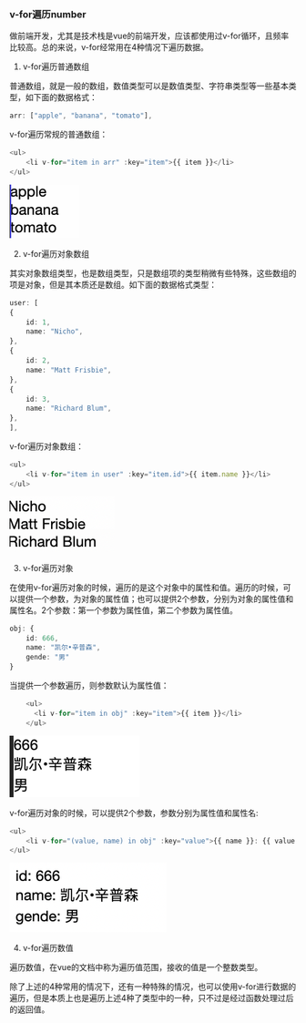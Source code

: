 ### v-for遍历number

做前端开发，尤其是技术栈是vue的前端开发，应该都使用过v-for循环，且频率比较高。总的来说，v-for经常用在4种情况下遍历数据。

1. v-for遍历普通数组

普通数组，就是一般的数组，数值类型可以是数值类型、字符串类型等一些基本类型，如下面的数据格式：

```ts
arr: ["apple", "banana", "tomato"],
```

v-for遍历常规的普通数组：

```ts
<ul>
    <li v-for="item in arr" :key="item">{{ item }}</li>
</ul>
```

![v-for遍历常规数组](./images/i26.png)

2. v-for遍历对象数组

其实对象数组类型，也是数组类型，只是数组项的类型稍微有些特殊，这些数组的项是对象，但是其本质还是数组。如下面的数据格式类型：

```ts
user: [
{
    id: 1,
    name: "Nicho",
},
{
    id: 2,
    name: "Matt Frisbie",
},
{
    id: 3,
    name: "Richard Blum",
},
],
```

v-for遍历对象数组：

```ts
<ul>
    <li v-for="item in user" :key="item.id">{{ item.name }}</li>
</ul>
```

![v-for遍历对象数组](./images/i27.png)

3. v-for遍历对象

在使用v-for遍历对象的时候，遍历的是这个对象中的属性和值。遍历的时候，可以提供一个参数，为对象的属性值；也可以提供2个参数，分别为对象的属性值和属性名。2个参数：第一个参数为属性值，第二个参数为属性值。

```ts
obj: {
    id: 666,
    name: "凯尔•辛普森",
    gende: "男"
}
```

当提供一个参数遍历，则参数默认为属性值：

```ts
    <ul>
      <li v-for="item in obj" :key="item">{{ item }}</li>
    </ul>
```

![v-for遍历对象只有一个参数时，参数为对象的属性值](./images/i24.png)

v-for遍历对象的时候，可以提供2个参数，参数分别为属性值和属性名:

```ts
<ul>
    <li v-for="(value, name) in obj" :key="value">{{ name }}: {{ value }}</li>
</ul>
```

![v-for遍历对象提供2个参数时，参数分别为属性值和属性名](./images/i25.png)

4. v-for遍历数值

遍历数值，在vue的文档中称为遍历值范围，接收的值是一个整数类型。


除了上述的4种常用的情况下，还有一种特殊的情况，也可以使用v-for进行数据的遍历，但是本质上也是遍历上述4种了类型中的一种，只不过是经过函数处理过后的返回值。